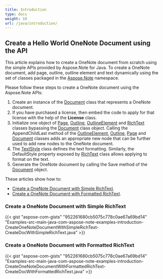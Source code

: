 ```yaml
---
title: Introduction
type: docs
weight: 10
url: /java/introduction/
---
```


## **Create a Hello World OneNote Document using the API**
This article explains how to create a OneNote document from scratch using the simple APIs provided by Aspose.Note for Java. To create a OneNote document, add page, outline, outline element and text dynamically using the set of classes packaged in the [Aspose.Note](https://apireference.aspose.com/note/java) namespace.

Please follow these steps to create a OneNote document using the Aspose.Note APIs:

1. Create an instance of the [Document](https://apireference.aspose.com/note/java/com.aspose.note/Document) class that represents a OneNote document.
1. If you have purchased a license, then embed the code to apply for that license with the help of the **License** class.
1. Initialize one object of [Page](https://apireference.aspose.com/note/java/com.aspose.note/Page), [Outline](https://apireference.aspose.com/note/java/com.aspose.note/Outline), [OutlineElement](https://apireference.aspose.com/note/java/com.aspose.note/OutlineElement) and [RichText](https://apireference.aspose.com/note/java/com.aspose.note/RichText) classes bypassing the [Document](https://apireference.aspose.com/note/java/com.aspose.note/Document) class object. 
   Calling the AppendChildLast method of the [OutlineElement](https://apireference.aspose.com/note/java/com.aspose.note/OutlineElement), [Outline](https://apireference.aspose.com/note/java/com.aspose.note/Outline), [Page](https://apireference.aspose.com/note/java/com.aspose.note/Page) and [Document](https://apireference.aspose.com/note/java/com.aspose.note/Document) classes adds an appropriate new node that can be further used to add new nodes to the OneNote document.
1. The [TextStyle](https://apireference.aspose.com/note/java/com.aspose.note/TextStyle) class defines the text formatting. Similarly, the DefaultStyle property exposed by [RichText](https://apireference.aspose.com/note/java/com.aspose.note/RichText) class allows applying to format on the text.
1. Generate the OneNote document by calling the Save method of the [Document](https://apireference.aspose.com/note/java/com.aspose.note/Document) object.

These articles show how to:

- [Create a OneNote Document with Simple RichText](/note/java/introduction/#create-a-onenote-document-with-simple-richtext).
- [Create a OneNote Document with Formatted RichText](/note/java/introduction/#create-a-onenote-document-with-formatted-richtext).
### **Create a OneNote Document with Simple RichText**
{{< gist "aspose-com-gists" "952261680cb5075c778c0ae67a69bd14" "Examples-src-main-java-com-aspose-note-examples-introduction-CreateOneNoteDocumentWithSimpleRichText-CreateDocWithSimpleRichText.java" >}}
### **Create a OneNote Document with Formatted RichText**
{{< gist "aspose-com-gists" "952261680cb5075c778c0ae67a69bd14" "Examples-src-main-java-com-aspose-note-examples-introduction-CreateOneNoteDocumentWithFormattedRichText-CreateDocWithFormattedRichText.java" >}}



